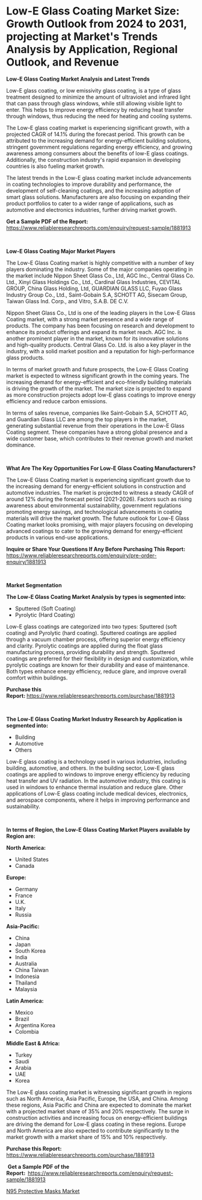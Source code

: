<p><h1>Low-E Glass Coating Market Size: Growth Outlook from 2024 to 2031, projecting at Market's Trends Analysis by Application, Regional Outlook, and Revenue</h1></p><p><strong>Low-E Glass Coating Market Analysis and Latest Trends</strong></p>
<p><p>Low-E glass coating, or low emissivity glass coating, is a type of glass treatment designed to minimize the amount of ultraviolet and infrared light that can pass through glass windows, while still allowing visible light to enter. This helps to improve energy efficiency by reducing heat transfer through windows, thus reducing the need for heating and cooling systems.</p><p>The Low-E glass coating market is experiencing significant growth, with a projected CAGR of 14.1% during the forecast period. This growth can be attributed to the increasing demand for energy-efficient building solutions, stringent government regulations regarding energy efficiency, and growing awareness among consumers about the benefits of low-E glass coatings. Additionally, the construction industry's rapid expansion in developing countries is also fueling market growth.</p><p>The latest trends in the Low-E glass coating market include advancements in coating technologies to improve durability and performance, the development of self-cleaning coatings, and the increasing adoption of smart glass solutions. Manufacturers are also focusing on expanding their product portfolios to cater to a wider range of applications, such as automotive and electronics industries, further driving market growth.</p></p>
<p><strong>Get a Sample PDF of the Report:&nbsp;</strong> <a href="https://www.reliableresearchreports.com/enquiry/request-sample/1881913">https://www.reliableresearchreports.com/enquiry/request-sample/1881913</a></p>
<p>&nbsp;</p>
<p><strong>Low-E Glass Coating Major Market Players</strong></p>
<p><p>The Low-E Glass Coating market is highly competitive with a number of key players dominating the industry. Some of the major companies operating in the market include Nippon Sheet Glass Co., Ltd, AGC Inc., Central Glass Co. Ltd., Xinyi Glass Holdings Co., Ltd., Cardinal Glass Industries, CEVITAL GROUP, China Glass Holding, Ltd, GUARDIAN GLASS LLC, Fuyao Glass Industry Group Co., Ltd., Saint-Gobain S.A, SCHOTT AG, Sisecam Group, Taiwan Glass Ind. Corp., and Vitro, S.A.B. DE C.V.</p><p>Nippon Sheet Glass Co., Ltd is one of the leading players in the Low-E Glass Coating market, with a strong market presence and a wide range of products. The company has been focusing on research and development to enhance its product offerings and expand its market reach. AGC Inc. is another prominent player in the market, known for its innovative solutions and high-quality products. Central Glass Co. Ltd. is also a key player in the industry, with a solid market position and a reputation for high-performance glass products.</p><p>In terms of market growth and future prospects, the Low-E Glass Coating market is expected to witness significant growth in the coming years. The increasing demand for energy-efficient and eco-friendly building materials is driving the growth of the market. The market size is projected to expand as more construction projects adopt low-E glass coatings to improve energy efficiency and reduce carbon emissions.</p><p>In terms of sales revenue, companies like Saint-Gobain S.A, SCHOTT AG, and Guardian Glass LLC are among the top players in the market, generating substantial revenue from their operations in the Low-E Glass Coating segment. These companies have a strong global presence and a wide customer base, which contributes to their revenue growth and market dominance.</p></p>
<p>&nbsp;</p>
<p><strong>What Are The Key Opportunities For Low-E Glass Coating Manufacturers?</strong></p>
<p><p>The Low-E Glass Coating market is experiencing significant growth due to the increasing demand for energy-efficient solutions in construction and automotive industries. The market is projected to witness a steady CAGR of around 12% during the forecast period (2021-2026). Factors such as rising awareness about environmental sustainability, government regulations promoting energy savings, and technological advancements in coating materials will drive the market growth. The future outlook for Low-E Glass Coating market looks promising, with major players focusing on developing advanced coatings to cater to the growing demand for energy-efficient products in various end-use applications.</p></p>
<p><strong>Inquire or Share Your Questions If Any Before Purchasing This Report:</strong> <a href="https://www.reliableresearchreports.com/enquiry/pre-order-enquiry/1881913">https://www.reliableresearchreports.com/enquiry/pre-order-enquiry/1881913</a></p>
<p>&nbsp;</p>
<p><strong>Market Segmentation</strong></p>
<p><strong>The Low-E Glass Coating Market Analysis by types is segmented into:</strong></p>
<p><ul><li>Sputtered (Soft Coating)</li><li>Pyrolytic (Hard Coating)</li></ul></p>
<p><p>Low-E glass coatings are categorized into two types: Sputtered (soft coating) and Pyrolytic (hard coating). Sputtered coatings are applied through a vacuum chamber process, offering superior energy efficiency and clarity. Pyrolytic coatings are applied during the float glass manufacturing process, providing durability and strength. Sputtered coatings are preferred for their flexibility in design and customization, while pyrolytic coatings are known for their durability and ease of maintenance. Both types enhance energy efficiency, reduce glare, and improve overall comfort within buildings.</p></p>
<p><strong>Purchase this Report:&nbsp;</strong><a href="https://www.reliableresearchreports.com/purchase/1881913">https://www.reliableresearchreports.com/purchase/1881913</a></p>
<p>&nbsp;</p>
<p><strong>The Low-E Glass Coating Market Industry Research by Application is segmented into:</strong></p>
<p><ul><li>Building</li><li>Automotive</li><li>Others</li></ul></p>
<p><p>Low-E glass coating is a technology used in various industries, including building, automotive, and others. In the building sector, Low-E glass coatings are applied to windows to improve energy efficiency by reducing heat transfer and UV radiation. In the automotive industry, this coating is used in windows to enhance thermal insulation and reduce glare. Other applications of Low-E glass coating include medical devices, electronics, and aerospace components, where it helps in improving performance and sustainability.</p></p>
<p>&nbsp;</p>
<p><strong>In terms of Region, the Low-E Glass Coating Market Players available by Region are:</strong></p>
<p>
    <p> <strong> North America: </strong>
        <ul>
            <li>United States</li>
            <li>Canada</li>
        </ul>
        </p> 
    <p> <strong> Europe: </strong>
        <ul>
            <li>Germany</li>
            <li>France</li>
            <li>U.K.</li>
            <li>Italy</li>
            <li>Russia</li>
        </ul>
        </p> 
    <p> <strong> Asia-Pacific: </strong>
        <ul>
            <li>China</li>
            <li>Japan</li>
            <li>South Korea</li>
            <li>India</li>
            <li>Australia</li>
            <li>China Taiwan</li>
            <li>Indonesia</li>
            <li>Thailand</li>
            <li>Malaysia</li>
        </ul>
        </p> 
    <p> <strong> Latin America: </strong>
        <ul>
            <li>Mexico</li>
            <li>Brazil</li>
            <li>Argentina Korea</li>
            <li>Colombia</li>
        </ul>
        </p> 
    <p> <strong> Middle East & Africa: </strong>
        <ul>
            <li>Turkey</li>
            <li>Saudi</li>
            <li>Arabia</li>
            <li>UAE</li>
            <li>Korea</li>
        </ul>
    </p>
    </p>
<p><p>The Low-E glass coating market is witnessing significant growth in regions such as North America, Asia Pacific, Europe, the USA, and China. Among these regions, Asia Pacific and China are expected to dominate the market with a projected market share of 35% and 20% respectively. The surge in construction activities and increasing focus on energy-efficient buildings are driving the demand for Low-E glass coating in these regions. Europe and North America are also expected to contribute significantly to the market growth with a market share of 15% and 10% respectively.</p></p>
<p><strong>Purchase this Report: </strong><a href="https://www.reliableresearchreports.com/purchase/1881913">https://www.reliableresearchreports.com/purchase/1881913</a></p>
<p>&nbsp;<strong>Get a Sample PDF of the Report:&nbsp;&nbsp;</strong><a href="https://www.reliableresearchreports.com/enquiry/request-sample/1881913">https://www.reliableresearchreports.com/enquiry/request-sample/1881913</a></p>
<p><strong></strong></p>
<p><p><a href="https://eight-handstand-8fb.notion.site/N95-Protective-Masks-Market-Research-Report-Reveals-The-Latest-Trends-And-Opportunities-of-this-Mark-94468de947f64e27b86cfd817fd72d4e">N95 Protective Masks Market</a></p></p>